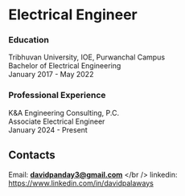 # Electrical Engineer
### Education
 Tribhuvan University, IOE, Purwanchal Campus
 <br />
 Bachelor of Electrical Engineering
 <br />
 January 2017 - May 2022

### Professional Experience
K&A Engineering Consulting, P.C.
<br />
Associate Electrical Engineer
<br />
January 2024 - Present 

## Contacts
Email: **davidpanday3@gmail.com**
</br />
linkedin: <https://www.linkedin.com/in/davidpalaways>
